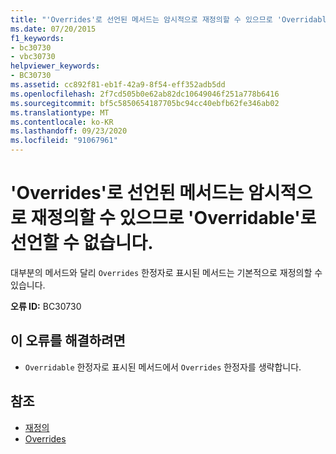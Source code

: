 ```yaml
---
title: "'Overrides'로 선언된 메서드는 암시적으로 재정의할 수 있으므로 'Overridable'로 선언할 수 없습니다."
ms.date: 07/20/2015
f1_keywords:
- bc30730
- vbc30730
helpviewer_keywords:
- BC30730
ms.assetid: cc892f81-eb1f-42a9-8f54-eff352adb5dd
ms.openlocfilehash: 2f7cd505b0e62ab82dc10649046f251a778b6416
ms.sourcegitcommit: bf5c5850654187705bc94cc40ebfb62fe346ab02
ms.translationtype: MT
ms.contentlocale: ko-KR
ms.lasthandoff: 09/23/2020
ms.locfileid: "91067961"
---
```

# <a name="methods-declared-overrides-cannot-be-declared-overridable-because-they-are-implicitly-overridable"></a>'Overrides'로 선언된 메서드는 암시적으로 재정의할 수 있으므로 'Overridable'로 선언할 수 없습니다.

대부분의 메서드와 달리 `Overrides` 한정자로 표시된 메서드는 기본적으로 재정의할 수 있습니다.  
  
 **오류 ID:** BC30730  
  
## <a name="to-correct-this-error"></a>이 오류를 해결하려면  
  
- `Overridable` 한정자로 표시된 메서드에서 `Overrides` 한정자를 생략합니다.  
  
## <a name="see-also"></a>참조

- [재정의](../language-reference/modifiers/overrides.md)
- [Overrides](../language-reference/modifiers/overridable.md)
